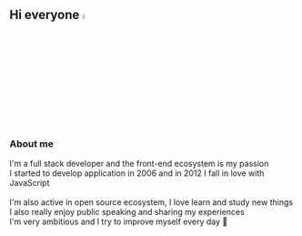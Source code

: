## Hi everyone <img src="https://raw.githubusercontent.com/MartinHeinz/MartinHeinz/master/wave.gif" width="5%">

### About me

I'm a full stack developer and the front-end ecosystem is my passion<br>
I started to develop application in 2006 and in 2012 I fall in love with JavaScript<br><br>
I'm also active in open source ecosystem, I love learn and study new things<br>
I also really enjoy public speaking and sharing my experiences<br>
I'm very ambitious and I try to improve myself every day :rocket:<br><br>

<!--

### Contacts

<p align="left"> 
<a href="https://twitter.com/giorgio_boa" target="_blank" rel="noreferrer"><img src="https://raw.githubusercontent.com/danielcranney/readme-generator/main/public/icons/socials/twitter.svg" width="32" height="32" /></a>
&nbsp; 
<a href="https://it.linkedin.com/in/giorgio-boa" target="_blank" rel="noreferrer"><img src="https://raw.githubusercontent.com/danielcranney/readme-generator/main/public/icons/socials/linkedin.svg" width="32" height="32" /></a>
</p>


###
 
![My GitHub](https://github-readme-stats.vercel.app/api?theme=dracula&username=gioboa&count_private=true&show_icons=true&custom_title=My+stats&include_all_commits=true)<br>
![Top Langs](https://github-readme-stats.vercel.app/api/top-langs/?theme=dracula&username=gioboa&hide=html,php,css&count_private=true&show_icons=true&layout=compact)
<br><br>



## My public activity timeline

### 2023

#### Conferences

- 02 Dec - DevFest Venice 🇮🇹 Open source, from zero to my hero: Valentino Rossi
- 11 Nov - DevFest Trento 🇮🇹 Open source, from zero to my hero: Valentino Rossi
- 24 Oct - Codemotion Milan 🇮🇹 Building Performant Applications at Scale with Qwik-City
- 23 Oct - React Advanced 🇬🇧 Micro-frontends with React and Vite Module Federation
- 29 Sep - ReactLive 🇳🇱 Improve your React hydration with Qwik
- 21 Sep - Commit Software 🇮🇹 Qwik, il framework che ti stupirà
- 20 Sep - JavaScript Global Summit 🌏 Serverless application with React & AWS
- 28 Jul - WeAreDevelopers World Congress 🇩🇪 tRPC: API schemas are pure overhead
- 27 Jun - Developer Week 🇩🇪 Qwik: a new era has started
- 12 Jun - Micro Frontends Conference 🌏 Micro Frontends with Qwik: Never Been Easier
- 06 Jun - VUE.JS Global Summit 🌏 tRPC: API schemas are pure overhead
- 02 Jun - React Summit 🇳🇱 Get rid of your API schemas with tRPC
- 20 May - XE One Day - App modernization 🇮🇹 Qwik, il framework che ti stupirà
- 10 May - Codemotion Madrid 🇪🇸 Micro-frontends with Svelte & Module Federation
- 22 Feb - Filestack conf 🌏 A Qwik Integration to File Management
- 08 Feb - JSWorld 🇳🇱 Qwik: web revolution by default

#### Meetups

- 12 Oct - Marca User Group 🇮🇹 Open source, from zero to my hero: Valentino Rossi
- 05 Oct - YouTube 🇮🇹 È Qwik il framework del futuro?
- 04 Jul - YouTube Devmy 🇮🇹 Open Source: non è un paese per scrocconi
- 26 Apr - Qwik Amsterdam 🇳🇱 Qwik: a new mental model is here
- 13 Apr - Developers Shore 🌏 Qwik: a new mental model is here
- 30 Mar - React Berlin 🇩🇪 Micro-frontends with Vite & Module Federation: yes, we can 
- 14 Mar - ReactJS Milano 🇮🇹 Qwik, il framework che ti stupirà
- 27 Feb - SvelteSociety 🇬🇧 Micro-frontends with Svelte & Module Federation
- 21 Feb - Qwik Night 🌏 Let's talk about Qwik
- 27 Jan - Qwik LiveStream 🌏 Qwik: the new framework
- 18 Jan - RomaJS 🇮🇹 Qwik: il framework con una marcia in più

#### Podcasts

- 03 May - The Code and Coffee Show 🎙️ Learn Qwik
- 25 Apr - The Developers' Bakery 🎙️ Qwik UI with Giorgio Boa
- 18 Apr - WeAreDevelopers 🎙️ Mastering Public Speaking
- 14 Mar - SparkFabrik 🎙️ Let's talk about my open source path

### 2022

#### Conferences

- 02 Dec - React Day Berlin 🇩🇪 Get rid of your API schemas with tRPC
- 22 Nov - Angular Meetup Graz 🌏 Spotify-Clone with Module Federation
- 18 Nov - ModernFrontends 🇬🇧 Serverless production ready with Svelte + AWS Cognito and Amplify
- 24 Oct - iJS Munich 🇩🇪 Strategic Testing Decisions
- 18 Oct - Codemotion Milan 🇮🇹 Frontend Panel
- 28 Sep - JavaScript Global Summit 🌏 Micro-frontends with Svelte & Module Federation
- 14 Jun - WeAreDevelopers World Congress 🇩🇪 From Angular to React due the Cryptocurrencies
- 09 Feb - JSWORLD Conference 🇳🇱 [Serverless Production Ready with Svelte](https://youtu.be/i4lEouGQ2z8)

#### Meetups

- 23 Nov - Marca User Group 🇮🇹 Micro-frontends with Svelte & Module Federation
- 18 May - Codemotion 🇮🇹 [Micro Frontends: Tante soluzioni per un futuro migliore](https://talks.codemotion.com/micro-frontends-tante-soluzioni-per-un-f)
- 04 May - Codemotion 🇮🇹 [Micro Frontends: Le più robuste tecniche di orchestrazione](https://talks.codemotion.com/microfronted-le-pi-robuste-tecniche-di-o)
- 21 Jan - Crafted Software Milan 🇮🇹 [Effective Remote Working](https://www.youtube.com/watch?v=JXtG0ePZpmY)

#### Podcasts

- 30 Jun - Gitbar 🎙️ [Ep.121 - Svelte e dintorni con Giorgio Boa](https://open.spotify.com/episode/7vRTQrhWyVzWSyfjvJO33J)

### 2021

#### Conferences

- 20 Nov - Svelte Summit Fall 2021 🇸🇪 Serverless production ready with Svelte + AWS Cognito and Amplify

#### Meetups

- 16 Dic - Frontend RheinMain 🇩🇪 [Effort optimization with Svelte + AWS](https://www.youtube.com/watch?v=j9absknhOmk)
- 19 May - FEVR 🇮🇹 [Serverless production ready with Svelte](https://www.youtube.com/watch?v=NE64tgpOpZM)
- 18 Mar - Commit University 🇮🇹 [Leggerezza + semplicità ^ 2 = Svelte](https://youtu.be/7CUSv5L9_Ik?t=1296)

#### Workshops

- 25 Mar - Online Tech Conference - Italian Edition 🇮🇹 [#FlutterYourFantasy - let's listen to some good music!](https://events.codemotion.com/conferences/online/2021/online-tech-conference-italian-edition-spring/workshops)

#### Podcasts

- 31 Mar - PointerPodcast 🎙️ [Pointer[45]: Quattro Chiacchiere Con ItalianCoders](https://open.spotify.com/episode/4w9OcdDihRBAiol6ZWYLQc)
- 19 Feb - Schrödinger Hat 🎙️ [ExpStories - Giorgio Boa](https://open.spotify.com/episode/0PBIUaWpJMrGEi9Jo9CrXl)

### 2020

#### Conferences

- 18 Oct - DevFest Italia 2020 🇮🇹 [Lunga vita a community 🥳 & open source 💻](https://www.youtube.com/watch?v=CcYJVAc9S80)
- 03 May - GDG DevParty Together 🇮🇹 [Micro Frontends: Breaking up the Monolith](https://youtu.be/NevD6AlZP6I?list=PLP7BVzStXmbBykvsvTfjE8U1DDd1JnoqA&t=17396)
- 16 Apr - MUG Marca User Group 🇮🇹 [Micro Frontends: Breaking up the Monolith](https://www.youtube.com/watch?v=iH3T4DvUIXU)

#### Meetups

- 25 Jun - Devmy 🇮🇹 [Framework...facciamo in fretta, anzi facciamo Svelte!](https://www.youtube.com/watch?v=VjcxPGMEhBo)
- 11 Jun - Dev Community Night 🇮🇹 Dallo sviluppo alla produzione con Docker
- 04 Jun - Dev Community Night 🇮🇹 Git: il tool che ogni sviluppatore dovrebbe utilizzare!

-->
